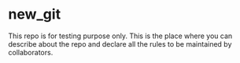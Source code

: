 # new_git
This repo is for testing purpose only.
This is the place where you can describe about the repo and declare all the rules to be maintained by collaborators.
